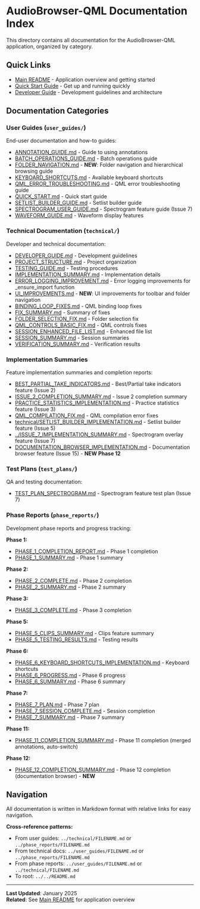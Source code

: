 # AudioBrowser-QML Documentation Index

This directory contains all documentation for the AudioBrowser-QML application, organized by category.

## Quick Links

- [Main README](../README.md) - Application overview and getting started
- [Quick Start Guide](user_guides/QUICK_START.md) - Get up and running quickly
- [Developer Guide](technical/DEVELOPER_GUIDE.md) - Development guidelines and architecture

## Documentation Categories

### User Guides (`user_guides/`)

End-user documentation and how-to guides:

- [ANNOTATION_GUIDE.md](user_guides/ANNOTATION_GUIDE.md) - Guide to using annotations
- [BATCH_OPERATIONS_GUIDE.md](user_guides/BATCH_OPERATIONS_GUIDE.md) - Batch operations guide
- [FOLDER_NAVIGATION.md](user_guides/FOLDER_NAVIGATION.md) - **NEW**: Folder navigation and hierarchical browsing guide
- [KEYBOARD_SHORTCUTS.md](user_guides/KEYBOARD_SHORTCUTS.md) - Available keyboard shortcuts
- [QML_ERROR_TROUBLESHOOTING.md](user_guides/QML_ERROR_TROUBLESHOOTING.md) - QML error troubleshooting guide
- [QUICK_START.md](user_guides/QUICK_START.md) - Quick start guide
- [SETLIST_BUILDER_GUIDE.md](user_guides/SETLIST_BUILDER_GUIDE.md) - Setlist builder guide
- [SPECTROGRAM_USER_GUIDE.md](user_guides/SPECTROGRAM_USER_GUIDE.md) - Spectrogram feature guide (Issue 7)
- [WAVEFORM_GUIDE.md](user_guides/WAVEFORM_GUIDE.md) - Waveform display features

### Technical Documentation (`technical/`)

Developer and technical documentation:

- [DEVELOPER_GUIDE.md](technical/DEVELOPER_GUIDE.md) - Development guidelines
- [PROJECT_STRUCTURE.md](technical/PROJECT_STRUCTURE.md) - Project organization
- [TESTING_GUIDE.md](technical/TESTING_GUIDE.md) - Testing procedures
- [IMPLEMENTATION_SUMMARY.md](technical/IMPLEMENTATION_SUMMARY.md) - Implementation details
- [ERROR_LOGGING_IMPROVEMENT.md](technical/ERROR_LOGGING_IMPROVEMENT.md) - Error logging improvements for _ensure_import function
- [UI_IMPROVEMENTS.md](technical/UI_IMPROVEMENTS.md) - **NEW**: UI improvements for toolbar and folder navigation
- [BINDING_LOOP_FIXES.md](technical/BINDING_LOOP_FIXES.md) - QML binding loop fixes
- [FIX_SUMMARY.md](technical/FIX_SUMMARY.md) - Summary of fixes
- [FOLDER_SELECTION_FIX.md](technical/FOLDER_SELECTION_FIX.md) - Folder selection fix
- [QML_CONTROLS_BASIC_FIX.md](technical/QML_CONTROLS_BASIC_FIX.md) - QML controls fixes
- [SESSION_ENHANCED_FILE_LIST.md](technical/SESSION_ENHANCED_FILE_LIST.md) - Enhanced file list
- [SESSION_SUMMARY.md](technical/SESSION_SUMMARY.md) - Session summaries
- [VERIFICATION_SUMMARY.md](technical/VERIFICATION_SUMMARY.md) - Verification results

### Implementation Summaries

Feature implementation summaries and completion reports:

- [BEST_PARTIAL_TAKE_INDICATORS.md](BEST_PARTIAL_TAKE_INDICATORS.md) - Best/Partial take indicators feature (Issue 2)
- [ISSUE_2_COMPLETION_SUMMARY.md](ISSUE_2_COMPLETION_SUMMARY.md) - Issue 2 completion summary
- [PRACTICE_STATISTICS_IMPLEMENTATION.md](PRACTICE_STATISTICS_IMPLEMENTATION.md) - Practice statistics feature (Issue 3)
- [QML_COMPILATION_FIX.md](QML_COMPILATION_FIX.md) - QML compilation error fixes
- [technical/SETLIST_BUILDER_IMPLEMENTATION.md](technical/SETLIST_BUILDER_IMPLEMENTATION.md) - Setlist builder feature (Issue 5)
- [../ISSUE_7_IMPLEMENTATION_SUMMARY.md](../ISSUE_7_IMPLEMENTATION_SUMMARY.md) - Spectrogram overlay feature (Issue 7)
- [DOCUMENTATION_BROWSER_IMPLEMENTATION.md](DOCUMENTATION_BROWSER_IMPLEMENTATION.md) - Documentation browser feature (Issue 15) - **NEW Phase 12**

### Test Plans (`test_plans/`)

QA and testing documentation:

- [TEST_PLAN_SPECTROGRAM.md](test_plans/TEST_PLAN_SPECTROGRAM.md) - Spectrogram feature test plan (Issue 7)

### Phase Reports (`phase_reports/`)

Development phase reports and progress tracking:

**Phase 1:**
- [PHASE_1_COMPLETION_REPORT.md](phase_reports/PHASE_1_COMPLETION_REPORT.md) - Phase 1 completion
- [PHASE_1_SUMMARY.md](phase_reports/PHASE_1_SUMMARY.md) - Phase 1 summary

**Phase 2:**
- [PHASE_2_COMPLETE.md](phase_reports/PHASE_2_COMPLETE.md) - Phase 2 completion
- [PHASE_2_SUMMARY.md](phase_reports/PHASE_2_SUMMARY.md) - Phase 2 summary

**Phase 3:**
- [PHASE_3_COMPLETE.md](phase_reports/PHASE_3_COMPLETE.md) - Phase 3 completion

**Phase 5:**
- [PHASE_5_CLIPS_SUMMARY.md](phase_reports/PHASE_5_CLIPS_SUMMARY.md) - Clips feature summary
- [PHASE_5_TESTING_RESULTS.md](phase_reports/PHASE_5_TESTING_RESULTS.md) - Testing results

**Phase 6:**
- [PHASE_6_KEYBOARD_SHORTCUTS_IMPLEMENTATION.md](phase_reports/PHASE_6_KEYBOARD_SHORTCUTS_IMPLEMENTATION.md) - Keyboard shortcuts
- [PHASE_6_PROGRESS.md](phase_reports/PHASE_6_PROGRESS.md) - Phase 6 progress
- [PHASE_6_SUMMARY.md](phase_reports/PHASE_6_SUMMARY.md) - Phase 6 summary

**Phase 7:**
- [PHASE_7_PLAN.md](phase_reports/PHASE_7_PLAN.md) - Phase 7 plan
- [PHASE_7_SESSION_COMPLETE.md](phase_reports/PHASE_7_SESSION_COMPLETE.md) - Session completion
- [PHASE_7_SUMMARY.md](phase_reports/PHASE_7_SUMMARY.md) - Phase 7 summary

**Phase 11:**
- [PHASE_11_COMPLETION_SUMMARY.md](PHASE_11_COMPLETION_SUMMARY.md) - Phase 11 completion (merged annotations, auto-switch)

**Phase 12:**
- [PHASE_12_COMPLETION_SUMMARY.md](PHASE_12_COMPLETION_SUMMARY.md) - Phase 12 completion (documentation browser) - **NEW**

## Navigation

All documentation is written in Markdown format with relative links for easy navigation.

**Cross-reference patterns:**
- From user guides: `../technical/FILENAME.md` or `../phase_reports/FILENAME.md`
- From technical docs: `../user_guides/FILENAME.md` or `../phase_reports/FILENAME.md`
- From phase reports: `../user_guides/FILENAME.md` or `../technical/FILENAME.md`
- To root: `../../README.md`

---

**Last Updated**: January 2025  
**Related**: See [Main README](../README.md) for application overview
